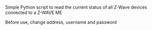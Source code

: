 Simple Python script to read the current status of all Z-Wave devices connected to a Z-WAVE ME

Before use, change address, username and password
